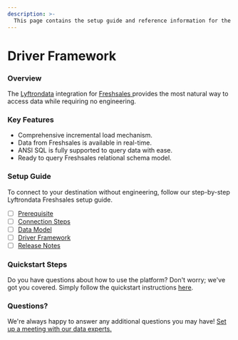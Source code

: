 ```yaml
---
description: >-
  This page contains the setup guide and reference information for the Freshsales source connector.
---
```


# Driver Framework

### Overview

The [Lyftrondata](https://www.lyftrondata.com/) integration for [Freshsales](https://www.lyftrondata.com/integration/sales-analytics/freshsales/)[ ](https://www.lyftrondata.com/integration/freshsales/)provides the most natural way to access data while requiring no engineering.

### Key Features

* Comprehensive incremental load mechanism.
* Data from Freshsales is available in real-time.&#x20;
* ANSI SQL is fully supported to query data with ease.
* Ready to query Freshsales relational schema model.

### Setup Guide

To connect to your destination without engineering, follow our step-by-step Lyftrondata Freshsales setup guide.

* [ ] [Prerequisite](../../sales-analytics/freshsales/prerequisite.md)
* [ ] [Connection Steps](../../sales-analytics/freshsales/connection-steps.md)
* [ ] [Data Model](../../sales-analytics/freshsales/data-model/)
* [ ] [Driver Framework](../../sales-analytics/freshsales/driver-framework/)
* [ ] [Release Notes](../../sales-analytics/freshsales/release-notes.md)

### Quickstart Steps

Do you have questions about how to use the platform? Don't worry; we've got you covered. Simply follow the quickstart instructions [here](../../../quickstart-steps.md).

### Questions? <a href="#questions" id="questions"></a>

We're always happy to answer any additional questions you may have! [Set up a meeting with our data experts.](https://www.lyftrondata.com/book-a-meeting/)


